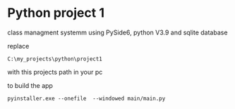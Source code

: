 # Python project 1
class managment systemm using PySide6, python V3.9 and sqlite database

replace 
```
C:\my_projects\python\project1
```
with this projects path in your pc




to build the app
```
pyinstaller.exe --onefile  --windowed main/main.py  
```
